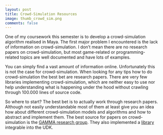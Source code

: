 ```yaml
---
layout: post
title: Crowd-Simulation Resources
image: thumb_crowd_sim.png
comments: false
---
```

One of my coursework this semester is to develop a crowd-simulation algorithm realised in Maya. The first major problem I encountered is the lack of information on crowd-simulation. I don’t mean there are no research papers on crowd-simulation, but most game-related or programming-related topics are well documented and have lots of examples. 

You can simply find a vast amount of information online. Unfortunately this is not the case for crowd-simulation. When looking for any tips how to do crowd-simulation the best bet are research papers. There are very few libraries implementing crowd-simulation, which are neither easy to use nor help understanding what is happening under the hood without crawling through 100.000 lines of source code.

So where to start? The best bet is to actually work through research papers. Although not easily understandable most of them at least give you an idea how about different crowd-simulation models and algorithms and how to abstract and implement them. The best source for papers on crowd-simulation is the [GAMMA research group](http://gamma.cs.unc.edu/research/crowds/). They also implemented a [library](http://gamma.cs.unc.edu/RVO2-UDK/) integrable into the UDK.

